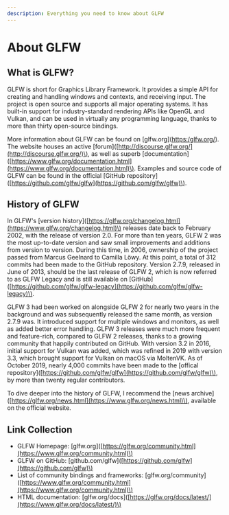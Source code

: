 ```yaml
---
description: Everything you need to know about GLFW
---
```


# About GLFW

## 

## What is GLFW?

GLFW is short for Graphics Library Framework. It provides a simple API for creating and handling windows and contexts, and receiving input. The project is open source and supports all major operating systems. It has built-in support for industry-standard rendering APIs like OpenGL and Vulkan, and can be used in virtually any programming language, thanks to more than thirty open-source bindings.

More information about GLFW can be found on \[glfw.org\]\([https:/glfw.org/](https://www.glfw.org/)\). The website houses an active \[forum\]\([http://discourse.glfw.org/](http://discourse.glfw.org/)\), as well as superb \[documentation\]\([https://www.glfw.org/documentation.html](https://www.glfw.org/documentation.html)\). Examples and source code of GLFW can be found in the official \[GitHub repository\]\([https://github.com/glfw/glfw](https://github.com/glfw/glfw)\).

## History of GLFW

In GLFW's \[version history\]\([https://glfw.org/changelog.html](https://www.glfw.org/changelog.html)\) releases date back to February 2002, with the release of version 2.0. For more than ten years, GLFW 2 was the most up-to-date version and saw small improvements and additions from version to version. During this time, in 2006, ownership of the project passed from Marcus Geelnard to Camilla Löwy. At this point, a total of 312 commits had been made to the GitHub repository. Version 2.7.9, released in June of 2013, should be the last release of GLFW 2, which is now referred to as GLFW Legacy and is still available on \[GitHub\]\([https://github.com/glfw/glfw-legacy](https://github.com/glfw/glfw-legacy)\).

GLFW 3 had been worked on alongside GLFW 2 for nearly two years in the background and was subsequently released the same month, as version 2.7.9 was. It introduced support for multiple windows and monitors, as well as added better error handling. GLFW 3 releases were much more frequent and feature-rich, compared to GLFW 2 releases, thanks to a growing community that happily contributed on GitHub. With version 3.2 in 2016, initial support for Vulkan was added, which was refined in 2019 with version 3.3, which brought support for Vulkan on macOS via MoltenVK. As of October 2019, nearly 4,000 commits have been made to the \[offical repository\]\([https://github.com/glfw/glfw](https://github.com/glfw/glfw)\), by more than twenty regular contributors.

To dive deeper into the history of GLFW, I recommend the \[news archive\]\([https://glfw.org/news.html](https://www.glfw.org/news.html)\), available on the official website.

## Link Collection

* GLFW Homepage: \[glfw.org\]\([https://glfw.org/community.html](https://www.glfw.org/community.html)\)
* GLFW on GitHub: \[github.com/glfw\]\([https://github.com/glfw](https://github.com/glfw)\)
* List of community bindings and frameworks: \[glfw.org/community\]\([https://www.glfw.org/community.html](https://www.glfw.org/community.html)\)
* HTML documentation: \[glfw.org/docs\]\([https://glfw.org/docs/latest/](https://www.glfw.org/docs/latest/)\)

